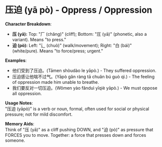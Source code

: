 # **压迫 (yā pò) - Oppress / Oppression**

**Character Breakdown**:  
- **压 (yā):** Top: "厂 (chǎng)" (cliff); Bottom: "圧 (yā)" (phonetic, also a variant). Means "to press."  
- **迫 (pò):** Left: "辶 (chuò)" (walk/movement); Right: "白 (bái)" (white/pure). Means "to force/press; urgent."

**Examples**:  
- 他们受到了压迫。(Tāmen shòudào le yāpò.) - They suffered oppression.  
- 压迫感让他喘不过气。(Yāpò gǎn ràng tā chuǎn bú guò qì.) - The feeling of oppression made him unable to breathe.  
- 我们要反对一切压迫。(Wǒmen yào fǎnduì yīqiè yāpò.) - We must oppose all oppression.

**Usage Notes**:  
"压迫 (yāpò)" is a verb or noun, formal, often used for social or physical pressure; not for mild discomfort.

**Memory Aids**:  
Think of "压 (yā)" as a cliff pushing DOWN, and "迫 (pò)" as pressure that FORCES you to move. Together: a force that presses down and forces someone.